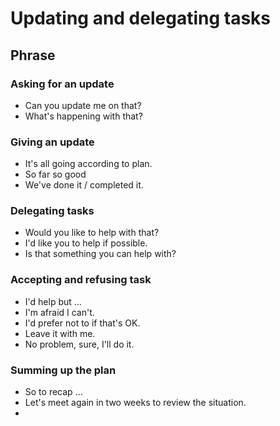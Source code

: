 # Updating and delegating tasks

## Phrase

### Asking for an update

* Can you update me on that?
* What's happening with that?

### Giving an update

* It's all going according to plan.
* So far so good
* We've done it / completed it.

### Delegating tasks

* Would you like to help with that?
* I'd like you to help if possible.
* Is that something you can help with?

### Accepting and refusing task

* I'd help but ...
* I'm afraid I can't.
* I'd prefer not to if that's OK.
* Leave it with me.
* No problem, sure, I'll do it.

### Summing up the plan

* So to recap ...
* Let's meet again in two weeks to review the situation.
* 
